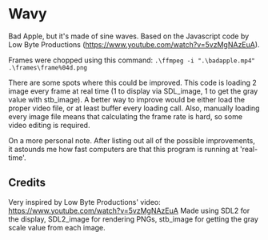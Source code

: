 # Wavy
Bad Apple, but it's made of sine waves. Based on the Javascript code by Low Byte Productions (https://www.youtube.com/watch?v=5vzMgNAzEuA).

Frames were chopped using this command: ```.\ffmpeg -i ".\badapple.mp4" .\frames\frame%04d.png```

There are some spots where this could be improved. This code is loading 2 image every frame at real time (1 to display via SDL_image, 1 to get the gray value with stb_image). 
A better way to improve would be either load the proper video file, or at least buffer every loading call.
Also, manually loading every image file means that calculating the frame rate is hard, so some video editing is required.

On a more personal note. After listing out all of the possible improvements, it astounds me how fast computers are that this program is running at 'real-time'.

## Credits
Very inspired by Low Byte Productions' video: https://www.youtube.com/watch?v=5vzMgNAzEuA
Made using SDL2 for the display, SDL2_image for rendering PNGs, stb_image for getting the gray scale value from each image.